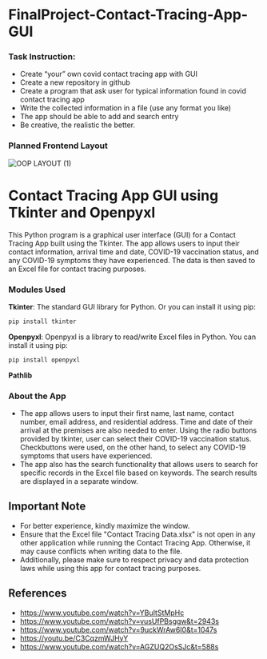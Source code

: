 # FinalProject-Contact-Tracing-App-GUI

### Task Instruction:
* Create “your” own covid contact tracing app with GUI
* Create a new repository in github
* Create a program that ask user for typical information found in covid contact tracing app
* Write the collected information in a file (use any format you like)
* The app should be able to add and search entry
* Be creative, the realistic the better.

### Planned Frontend Layout
![OOP LAYOUT (1)](https://github.com/DellomosMG-BSCPE1-5/FinalProject-Contact-Tracing-App-GUI/assets/128887524/de01671e-6674-42b1-9bcb-8a16c15a7a3b)

# Contact Tracing App GUI using Tkinter and Openpyxl 
This Python program is a graphical user interface (GUI) for a Contact Tracing App built using the Tkinter. The app allows users to input their contact information, arrival time and date, COVID-19 vaccination status, and any COVID-19 symptoms they have experienced. The data is then saved to an Excel file for contact tracing purposes. 

### Modules Used
**Tkinter**: The standard GUI library for Python. Or you can install it using pip:
```bash
pip install tkinter
```
**Openpyxl**: Openpyxl is a library to read/write Excel files in Python. You can install it using pip:
```bash
pip install openpyxl
```
**Pathlib**

### About the App
* The app allows users to input their first name, last name, contact number, email address, and residential address. Time and date of their arrival at the premises are also needed to enter. Using the radio buttons provided by tkinter, user can select their  COVID-19 vaccination status. Checkbuttons were used, on the other hand,  to select any COVID-19 symptoms that users have experienced. 
* The app also has the search functionality that allows users to search for specific records in the Excel file based on keywords. The search results are displayed in a separate window.

## Important Note
* For better experience, kindly maximize the window.
* Ensure that the Excel file "Contact Tracing Data.xlsx" is not open in any other application while running the Contact Tracing App. Otherwise, it may cause conflicts when writing data to the file.
* Additionally, please make sure to respect privacy and data protection laws while using this app for contact tracing purposes.

## References
* https://www.youtube.com/watch?v=YBuItStMpHc
* https://www.youtube.com/watch?v=vusUfPBsggw&t=2943s
* https://www.youtube.com/watch?v=9uckWrAw6I0&t=1047s
* https://youtu.be/C3CqzmWJHyY
* https://www.youtube.com/watch?v=AGZUQ2OsSJc&t=588s





